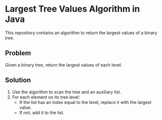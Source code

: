 # Largest Tree Values Algorithm in Java

This repository contains an algorithm to return the largest values of a binary tree.

## Problem

Given a binary tree, return the largest values of each level.

## Solution

1. Use the algorithm to scan the tree and an auxiliary list.
2. For each element on its tree level:
    - If the list has an index equal to the level, replace it with the largest value.
    - If not, add it to the list.
